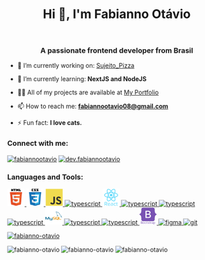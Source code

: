 <h1 align="center">Hi 👋, I'm Fabianno Otávio<br><br></h1>

<h3 align="center">A passionate frontend developer from Brasil<br></h3>



- 🔭 I’m currently working on: [Sujeito_Pizza](https://github.com/Fabianno-Otavio/pizzaria_frontend)

- 🌱 I’m currently learning: **NextJS and NodeJS**

- 👨‍💻 All of my projects are available at [My Portfolio](https://fabianno-otavio.github.io/)

- 📫 How to reach me: **fabiannootavio08@gmail.com**

- ⚡ Fun fact: **I love cats.**

<h3 align="left">Connect with me:</h3>
<p align="left">
<a href="https://linkedin.com/in/fabiannootavio" target="blank"><img align="center" src="https://raw.githubusercontent.com/rahuldkjain/github-profile-readme-generator/master/src/images/icons/Social/linked-in-alt.svg" alt="fabiannootavio" height="30" width="40" /></a>
<a href="https://instagram.com/dev.fabiannootavio" target="blank"><img align="center" src="https://raw.githubusercontent.com/rahuldkjain/github-profile-readme-generator/master/src/images/icons/Social/instagram.svg" alt="dev.fabiannootavio" height="30" width="40" /></a>
</p>

<h3 align="left">Languages and Tools:</h3>

<p align="left"> 
  
  <a href="https://www.w3.org/html/" target="_blank" rel="noreferrer"> 
    <img src="https://raw.githubusercontent.com/devicons/devicon/master/icons/html5/html5-original-wordmark.svg" alt="html5" width="40" height="40"/> 
  </a> 
  
  <a href="https://www.w3schools.com/css/" target="_blank" rel="noreferrer">
    <img src="https://raw.githubusercontent.com/devicons/devicon/master/icons/css3/css3-original-wordmark.svg" alt="css3" width="40" height="40"/> 
  </a> 
  
  <a href="https://developer.mozilla.org/en-US/docs/Web/JavaScript" target="_blank" rel="noreferrer"> 
    <img src="https://raw.githubusercontent.com/devicons/devicon/master/icons/javascript/javascript-original.svg" alt="javascript" width="40" height="40"/> 
  </a> 
   <a href="https://www.typescriptlang.org/" target="_blank" rel="noreferrer"> 
    <img src="https://upload.wikimedia.org/wikipedia/commons/4/4c/Typescript_logo_2020.svg" alt="typescript" width="40" height="40"/> 
  </a> 
  
  <a href="https://reactjs.org/" target="_blank" rel="noreferrer"> 
    <img src="https://raw.githubusercontent.com/devicons/devicon/master/icons/react/react-original-wordmark.svg" alt="react" width="40" height="40"/> 
  </a> 
  <a href="https://angular.io/" target="_blank" rel="noreferrer"> 
    <img src="https://angular.io/assets/images/logos/angular/angular.svg" alt="typescript" width="40" height="40"/> 
  </a> 
  

  

  

  
  
  
  
  <a href="https://nodejs.org/en/" target="_blank" rel="noreferrer"> 
    <img src="https://nodejs.org/static/images/logo.svg" alt="typescript" width="40" height="40"/> 
  </a> 
  <a href="https://www.prisma.io/" target="_blank" rel="noreferrer"> 
  <img src="https://www.freelogovectors.net/wp-content/uploads/2022/01/prisma_logo-freelogovectors.net_.png" alt="typescript" width="40" height="40"/> 
  </a> 

  <a href="https://www.mysql.com/" target="_blank" rel="noreferrer"> 
    <img src="https://raw.githubusercontent.com/devicons/devicon/master/icons/mysql/mysql-original-wordmark.svg" alt="mysql" width="40" height="40"/> 
  </a> 
  <a href="https://www.postgresql.org/" target="_blank" rel="noreferrer"> 
    <img src="https://www.postgresql.org/media/img/about/press/elephant.png" alt="typescript" width="40" height="40"/> 
  </a> 

 
  
  
  
  
  
  
  
 
  
  
  
  <a href="https://sass-lang.com/" target="_blank" rel="noreferrer"> 
    <img src="https://sass-lang.com/assets/img/logos/logo-b6e1ef6e.svg" alt="typescript" width="40" height="40"/> 
  </a> 
    <a href="https://getbootstrap.com" target="_blank" rel="noreferrer"> 
    <img src="https://raw.githubusercontent.com/devicons/devicon/master/icons/bootstrap/bootstrap-plain-wordmark.svg" alt="bootstrap" width="40" height="40"/> 
  </a> 
  
  <a href="https://www.figma.com/" target="_blank" rel="noreferrer"> 
    <img src="https://www.vectorlogo.zone/logos/figma/figma-icon.svg" alt="figma" width="40" height="40"/> 
  </a> 
  
  <a href="https://git-scm.com/" target="_blank" rel="noreferrer"> 
    <img src="https://www.vectorlogo.zone/logos/git-scm/git-scm-icon.svg" alt="git" width="40" height="40"/> 
  </a> 

  
  
  
  
  
</p>

<p align="left"> 
  <a href="https://github.com/ryo-ma/github-profile-trophy"><img src="https://github-profile-trophy.vercel.app/?username=fabianno-otavio" alt="fabianno-otavio" /></a>
</p>

<img align="center" src="https://github-readme-stats.vercel.app/api/top-langs?username=fabianno-otavio&show_icons=true&locale=en&layout=compact" alt="fabianno-otavio"/>

<img align="center" src="https://github-readme-stats.vercel.app/api?username=fabianno-otavio&show_icons=true&locale=en" alt="fabianno-otavio" />

<img align="center" src="https://github-readme-streak-stats.herokuapp.com/?user=fabianno-otavio&" alt="fabianno-otavio" />
